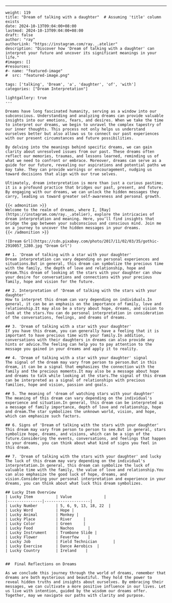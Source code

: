 ---
    weight: 119
    title: "Dream of talking with a daughter"  # Assuming 'title' column exists
    date: 2024-10-13T09:04:00+08:00
    lastmod: 2024-10-13T09:04:00+08:00
    draft: false
    author: "ray"
    authorLink: "https://instagram.com/ray._.atelier"
    description: "Discover how 'Dream of talking with a daughter' can interpret your future and uncover its significant meanings in your life."
    #images: []
    #resources:
    #- name: "featured-image"
    #  src: "featured-image.png"
    
    tags: ['talking', 'Dream', 'a', 'daughter', 'of', 'with']
    categories: ["Dream Interpretation"]
    
    lightgallery: true
    ---
    
    Dreams have long fascinated humanity, serving as a window into our subconscious. Understanding and analyzing dreams can provide valuable insights into our emotions, fears, and desires. When we take the time to interpret our dreams, we begin to unravel the complex tapestry of our inner thoughts. This process not only helps us understand ourselves better but also allows us to connect our past experiences with our present circumstances and future possibilities.
    
    By delving into the meanings behind specific dreams, we can gain clarity about unresolved issues from our past. These dreams often reflect our memories, traumas, and lessons learned, reminding us of what we need to confront or embrace. Moreover, dreams can serve as a guide for our future, revealing our aspirations and potential paths we may take. They can provide warnings or encouragement, nudging us toward decisions that align with our true selves.
    
    Ultimately, dream interpretation is more than just a curious pastime; it is a profound practice that bridges our past, present, and future. By engaging with our dreams, we can unlock the hidden messages they carry, leading us toward greater self-awareness and personal growth.
    
    {{< admonition >}}
    Welcome to the realm of dreams, where I, [Ray](https://instagram.com/ray._.atelier), explore the intricacies of dream interpretation and meaning. Here, you’ll find insights that bridge the gap between your subconscious and conscious mind. Join me on a journey to uncover the hidden messages in your dreams.
    {{< /admonition >}}
    
    ![Dream Grl](https://cdn.pixabay.com/photo/2017/11/02/03/35/gothic-2910057_1280.jpg "Dream Grl")
    
    ## 1. 'Dream of talking with a star with your daughter'
    Dream interpretation can vary depending on personal experiences and situations.But in general, this dream can symbolize the precious time with the family, the depth of love and relationship, hope and dream.This dream of looking at the stars with your daughter can show your desire for conversations and connections with your precious family, hope and vision for the future.
    
    ## 2. Interpretation of 'Dream of talking with the stars with your daughter'
    How to interpret this dream can vary depending on individuals.In general, it can be an emphasis on the importance of family, love and relationship.It may also be a story about hope, dreams, and vision to look at the stars.You can do personal interpretation in consideration of the conversations, feelings, and dreams of dreams.
    
    ## 3. 'Dream of talking with a star with your daughter'
    If you have this dream, you can generally have a feeling that it is important to have precious time with your family.In addition, conversations with their daughters in dreams can also provide any hints or advice.The feeling can help you to pay attention to the message you gained in your dreams and apply it to reality.
    
    ## 4. 'Dream of talking with a star with your daughter' signal
    The signal of the dream may vary from person to person.But in this dream, it can be a signal that emphasizes the connection with the family and the precious moments.It may also be a message about hope and dreams to talk while looking at the stars.The signal of this dream can be interpreted as a signal of relationships with precious families, hope and vision, passion and goals.
    
    ## 5. The meaning of 'dream of watching stars with your daughter'
    The meaning of this dream can vary depending on the individual's experience and situation.In general, this dream can be interpreted as a message of family importance, depth of love and relationship, hope and dream.The star symbolizes the unknown world, vision, and hope, which can emphasize such factors.
    
    ## 6. Signs of 'Dream of talking with the stars with your daughter'
    This dream may vary from person to person to see.But in general, stars symbolize hope, dreams, and visions, which can be a sign of the future.Considering the events, conversations, and feelings that happen in your dreams, you can think about what kind of signs you feel in this dream.
    
    ## 7. 'Dream of talking with the stars with your daughter' and lucky
    The luck of this dream may vary depending on the individual's interpretation.In general, this dream can symbolize the luck of valuable time with the family, the value of love and relationship.You can also emphasize the good luck of hope, dreams, and vision.Considering your personal interpretation and experience in your dreams, you can think about what luck this dream symbolizes.
    
    ## Lucky Item Overview
    | Lucky Item          | Value              |
    |---------------|--------------------|
    | Lucky Number        | 5, 6, 9, 13, 18, 22  |
    | Lucky Word          | Hope |
    | Lucky Animal        | Monkey |
    | Lucky Place         | River     |
    | Lucky Color         | Green     |
    | Lucky Food          | Nachos      |
    | Lucky Instrument    | Trombone Slide |
    | Lucky Flower        | Feverfew    |
    | Lucky Job           | Field Technician       |
    | Lucky Exercise      | Dance Aerobics  |
    | Lucky Country       | Ireland    |
    
    
    ##  Final Reflections on Dreams
    
    As we conclude this journey through the world of dreams, remember that dreams are both mysterious and beautiful. They hold the power to reveal hidden truths and insights about ourselves. By embracing their messages, we can cultivate a more positive influence in our lives. Let us live with intention, guided by the wisdom our dreams offer. Together, may we navigate our paths with clarity and purpose.
    